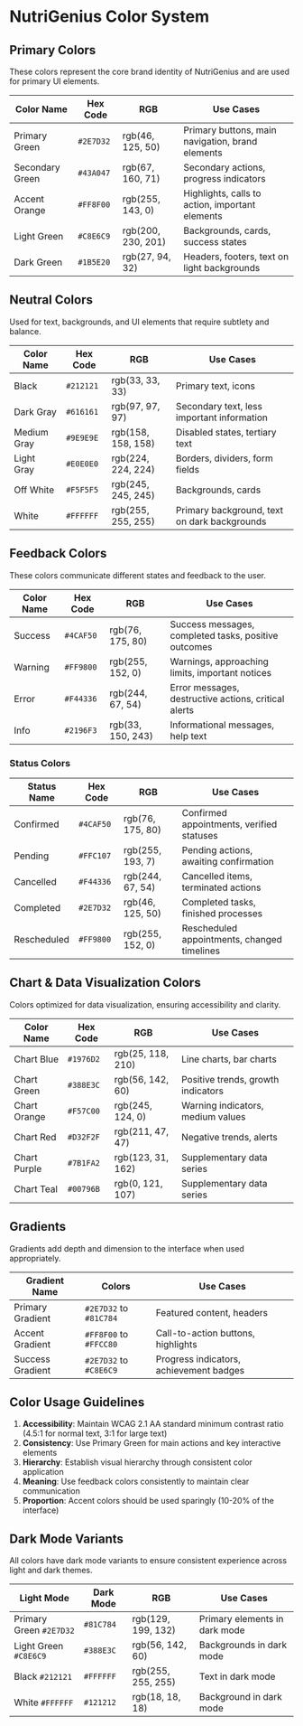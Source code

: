 # NutriGenius Color System

## Primary Colors

These colors represent the core brand identity of NutriGenius and are used for primary UI elements.

| Color Name | Hex Code | RGB | Use Cases |
|------------|----------|-----|-----------|
| Primary Green | `#2E7D32` | rgb(46, 125, 50) | Primary buttons, main navigation, brand elements |
| Secondary Green | `#43A047` | rgb(67, 160, 71) | Secondary actions, progress indicators |
| Accent Orange | `#FF8F00` | rgb(255, 143, 0) | Highlights, calls to action, important elements |
| Light Green | `#C8E6C9` | rgb(200, 230, 201) | Backgrounds, cards, success states |
| Dark Green | `#1B5E20` | rgb(27, 94, 32) | Headers, footers, text on light backgrounds |

## Neutral Colors

Used for text, backgrounds, and UI elements that require subtlety and balance.

| Color Name | Hex Code | RGB | Use Cases |
|------------|----------|-----|-----------|
| Black | `#212121` | rgb(33, 33, 33) | Primary text, icons |
| Dark Gray | `#616161` | rgb(97, 97, 97) | Secondary text, less important information |
| Medium Gray | `#9E9E9E` | rgb(158, 158, 158) | Disabled states, tertiary text |
| Light Gray | `#E0E0E0` | rgb(224, 224, 224) | Borders, dividers, form fields |
| Off White | `#F5F5F5` | rgb(245, 245, 245) | Backgrounds, cards |
| White | `#FFFFFF` | rgb(255, 255, 255) | Primary background, text on dark backgrounds |

## Feedback Colors

These colors communicate different states and feedback to the user.

| Color Name | Hex Code | RGB | Use Cases |
|------------|----------|-----|-----------|
| Success | `#4CAF50` | rgb(76, 175, 80) | Success messages, completed tasks, positive outcomes |
| Warning | `#FF9800` | rgb(255, 152, 0) | Warnings, approaching limits, important notices |
| Error | `#F44336` | rgb(244, 67, 54) | Error messages, destructive actions, critical alerts |
| Info | `#2196F3` | rgb(33, 150, 243) | Informational messages, help text |

### Status Colors

| Status Name | Hex Code | RGB | Use Cases |
|------------|----------|-----|-----------|
| Confirmed | `#4CAF50` | rgb(76, 175, 80) | Confirmed appointments, verified statuses |
| Pending | `#FFC107` | rgb(255, 193, 7) | Pending actions, awaiting confirmation |
| Cancelled | `#F44336` | rgb(244, 67, 54) | Cancelled items, terminated actions |
| Completed | `#2E7D32` | rgb(46, 125, 50) | Completed tasks, finished processes |
| Rescheduled | `#FF9800` | rgb(255, 152, 0) | Rescheduled appointments, changed timelines |

## Chart & Data Visualization Colors

Colors optimized for data visualization, ensuring accessibility and clarity.

| Color Name | Hex Code | RGB | Use Cases |
|------------|----------|-----|-----------|
| Chart Blue | `#1976D2` | rgb(25, 118, 210) | Line charts, bar charts |
| Chart Green | `#388E3C` | rgb(56, 142, 60) | Positive trends, growth indicators |
| Chart Orange | `#F57C00` | rgb(245, 124, 0) | Warning indicators, medium values |
| Chart Red | `#D32F2F` | rgb(211, 47, 47) | Negative trends, alerts |
| Chart Purple | `#7B1FA2` | rgb(123, 31, 162) | Supplementary data series |
| Chart Teal | `#00796B` | rgb(0, 121, 107) | Supplementary data series |

## Gradients

Gradients add depth and dimension to the interface when used appropriately.

| Gradient Name | Colors | Use Cases |
|---------------|--------|-----------|
| Primary Gradient | `#2E7D32` to `#81C784` | Featured content, headers |
| Accent Gradient | `#FF8F00` to `#FFCC80` | Call-to-action buttons, highlights |
| Success Gradient | `#2E7D32` to `#C8E6C9` | Progress indicators, achievement badges |

## Color Usage Guidelines

1. **Accessibility**: Maintain WCAG 2.1 AA standard minimum contrast ratio (4.5:1 for normal text, 3:1 for large text)
2. **Consistency**: Use Primary Green for main actions and key interactive elements
3. **Hierarchy**: Establish visual hierarchy through consistent color application
4. **Meaning**: Use feedback colors consistently to maintain clear communication
5. **Proportion**: Accent colors should be used sparingly (10-20% of the interface)

## Dark Mode Variants

All colors have dark mode variants to ensure consistent experience across light and dark themes.

| Light Mode | Dark Mode | RGB | Use Cases |
|------------|-----------|-----|-----------|
| Primary Green `#2E7D32` | `#81C784` | rgb(129, 199, 132) | Primary elements in dark mode |
| Light Green `#C8E6C9` | `#388E3C` | rgb(56, 142, 60) | Backgrounds in dark mode |
| Black `#212121` | `#FFFFFF` | rgb(255, 255, 255) | Text in dark mode |
| White `#FFFFFF` | `#121212` | rgb(18, 18, 18) | Background in dark mode | 
